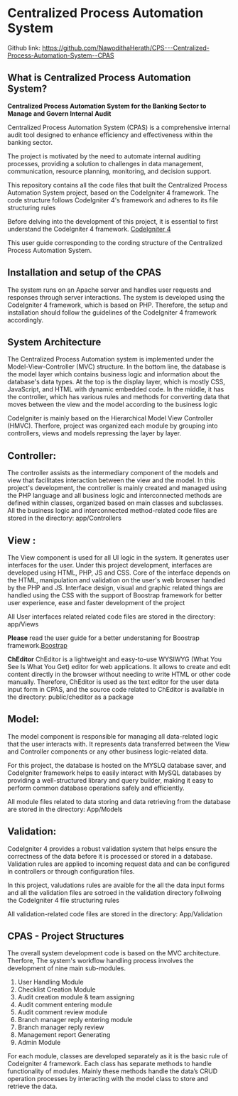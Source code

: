 # Centralized Process Automation System

Github link: https://github.com/NawodithaHerath/CPS---Centralized-Process-Automation-System--CPAS

##  What is Centralized Process Automation System?
**Centralized Process Automation System for the Banking Sector to Manage and Govern Internal Audit**

Centralized Process Automation System (CPAS) is a comprehensive internal audit tool designed to enhance efficiency and effectiveness within the banking sector.

The project is motivated by the need to automate internal auditing processes, providing a solution to challenges in data management, communication, resource planning, monitoring, and decision support.

This repository contains all the code files that built the Centralized Process Automation System project, based on the CodeIgniter 4 framework. The code structure follows CodeIgniter 4's framework and adheres to its file structuring rules

Before delving into the development of this project, it is essential to first understand the CodeIgniter 4 framework. [CodeIgniter 4](https://codeigniter.com/user_guide/intro/index.html) 

This user guide corresponding to the cording structure of the Centralized Process Automation System.

## Installation and setup of the CPAS

The system runs on an Apache server and handles user requests and responses through server interactions. The system is developed using the CodeIgniter 4 framework, which is based on PHP. Therefore, the setup and installation should follow the guidelines of the CodeIgniter 4 framework accordingly.

## System Architecture 
The Centralized Process Automation system is implemented under the Model-View-Controller (MVC)  structure. In the bottom line, the database is the model layer which contains business logic and information about the database's data types. At the top is the display layer, which is mostly CSS, JavaScript, and HTML with dynamic embedded code. In the middle, it has the controller, which has various rules and methods for converting data that moves between the view and the model according to the business logic

CodeIgniter is mainly based on the Hierarchical Model View Controller (HMVC). Therfore, project was organized each module by grouping into controllers, views and models repressing the layer by layer.

## Controller:
The controller assists as the intermediary component of the models and view that facilitates interaction between the view and the model. 
In this project's development, the controller is mainly created and managed using the PHP language and all business logic and interconnected methods are defined within classes, organized based on main classes and subclasses.
All the business logic and interconnected method-related code files are stored in the directory: app/Controllers

## View :

The View component is used for all UI logic in the system. It generates user interfaces for the user. 
Under this project development, interfaces are developed using HTML, PHP, JS and CSS. Core of the interface depends on the HTML, manipulation and validation on the user's web browser handled by the PHP and JS. Interface design, visual and graphic related things are handled using the CSS with the support of Boostrap framework for better user experience, ease and faster development of the project

All User interfaces related  related code files are stored in the directory: app/Views

**Please** read the user guide for a better understaning for Boostrap framework.[Boostrap ](https://getbootstrap.com/docs/5.0/getting-started/introduction/) 

**ChEditor**
ChEditor is a lightweight and easy-to-use WYSIWYG (What You See Is What You Get) editor for web applications. It allows to create and edit content directly in the browser without needing to write HTML or other code manually.
Therefore, ChEditor is used as the text editor for the user data input form in CPAS, and the source code related to ChEditor is available in the directory: public/cheditor as a package

## Model:  

The model component is responsible for managing all data-related logic that the user interacts with. It represents data transferred between the View and Controller components or any other business logic-related data. 

For this project, the database is hosted on the MYSLQ database saver, and CodeIgniter framework helps to easily interact with MySQL databases by providing a well-structured library and query builder, making it easy to perform common database operations safely and efficiently.

All module files related to data storing and data retrieving from the database are stored in the directory: App/Models


## Validation:  
CodeIgniter 4 provides a robust validation system that helps ensure the correctness of the data before it is processed or stored in a database. Validation rules are applied to incoming request data and can be configured in controllers or through configuration files.

In this project, valudations rules are avaible for the all the data input forms and all the validation files are sotroed in the validation directory follwoing the CodeIgniter 4 file structuring rules

All validation-related code files are stored in the directory: App/Validation

## CPAS - Project Structures 

The overall system development code is based on the MVC architecture. Therfore, The system's workflow handling process involves the development of nine main sub-modules.

1.	User Handling Module
2.	Checklist Creation Module
3.	Audit creation module & team assigning
4.	Audit comment entering module
5.	Audit comment review module
6.	Branch manager reply  entering module
7.	Branch manager reply  review
8.	Management report Generating
9.	Admin Module

For each module, classes are developed separately as it is the basic rule of Codeigniter 4 framework. Each class has separate methods to handle functionality of modules. Mainly these methods handle the data’s CRUD operation processes by interacting with the model class to store and retrieve the data.


